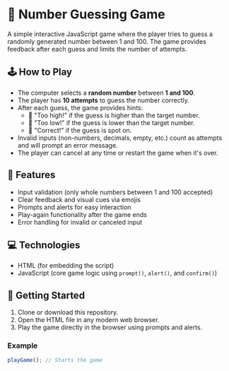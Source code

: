 # 🎯 Number Guessing Game

A simple interactive JavaScript game where the player tries to guess a randomly generated number between 1 and 100. The game provides feedback after each guess and limits the number of attempts.

## 🕹️ How to Play

- The computer selects a **random number** between **1 and 100**.
- The player has **10 attempts** to guess the number correctly.
- After each guess, the game provides hints:
  - 🔼 "Too high!" if the guess is higher than the target number.
  - 🔽 "Too low!" if the guess is lower than the target number.
  - 🎉 "Correct!" if the guess is spot on.
- Invalid inputs (non-numbers, decimals, empty, etc.) count as attempts and will prompt an error message.
- The player can cancel at any time or restart the game when it's over.

## 🧠 Features

- Input validation (only whole numbers between 1 and 100 accepted)
- Clear feedback and visual cues via emojis
- Prompts and alerts for easy interaction
- Play-again functionality after the game ends
- Error handling for invalid or canceled input

## 💻 Technologies

- HTML (for embedding the script)
- JavaScript (core game logic using `prompt()`, `alert()`, and `confirm()`)

## 🚀 Getting Started

1. Clone or download this repository.
2. Open the HTML file in any modern web browser.
3. Play the game directly in the browser using prompts and alerts.

### Example

```javascript
playGame(); // Starts the game
